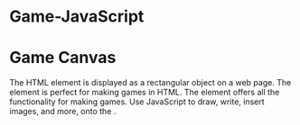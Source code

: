 # Game-JavaScript
# Game Canvas
The HTML <canvas> element is displayed as a rectangular object on a web page.
The <canvas> element is perfect for making games in HTML.
The <canvas> element offers all the functionality for making games.
Use JavaScript to draw, write, insert images, and more, onto the <canvas>.
